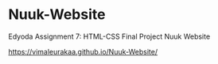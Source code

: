 # Nuuk-Website

Edyoda Assignment 7: HTML-CSS Final Project Nuuk Website

https://vimaleurakaa.github.io/Nuuk-Website/
